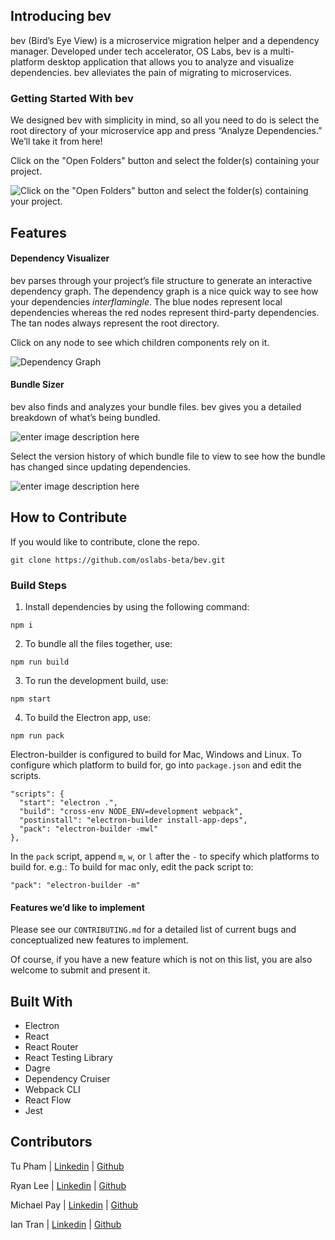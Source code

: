 
## Introducing bev

bev (Bird’s Eye View) is a microservice migration helper and a dependency manager. Developed under tech accelerator, OS Labs, bev is a multi-platform desktop application that allows you to analyze and visualize dependencies. bev alleviates the pain of migrating to microservices.

### Getting Started With bev

We designed bev with simplicity in mind, so all you need to do is select the root directory of your microservice app and press “Analyze Dependencies.” We’ll take it from here! 

Click on the "Open Folders" button and select the folder(s) containing your project.

![Click on the "Open Folders" button and select the folder(s) containing your project.](https://i.imgur.com/BP6liem.gif)

## Features
#### Dependency Visualizer

bev parses through your project’s file structure to generate an interactive dependency graph. The dependency graph is a nice quick way to see how your dependencies *interflamingle*. The blue nodes represent local dependencies whereas the red nodes represent third-party dependencies. The tan nodes always represent the root directory.

Click on any node to see which children components rely on it. 

![Dependency Graph](https://i.imgur.com/dmFFTVY.gif)

#### Bundle Sizer

bev also finds and analyzes your bundle files. bev gives you a detailed breakdown of what’s being bundled.

![enter image description here](https://i.imgur.com/UDXgfVC.png)

Select the version history of which bundle file to view to see how the bundle has changed since updating dependencies.

![enter image description here](https://i.imgur.com/jp8CSog.png)

## How to Contribute

If you would like to contribute, clone the repo.

```
git clone https://github.com/oslabs-beta/bev.git
```

### Build Steps
 
1. Install dependencies by using the following command:
  ```
  npm i
  ```
2. To bundle all the files together, use:
  ```
  npm run build
  ```
3. To run the development build, use:
  ```
  npm start
  ```
4. To build the Electron app, use:
  ```
  npm run pack
  ```
 
Electron-builder is configured to build for Mac, Windows and Linux. To configure which platform to build for, go into `package.json` and edit the scripts.
```
"scripts": {
  "start": "electron .",
  "build": "cross-env NODE_ENV=development webpack",
  "postinstall": "electron-builder install-app-deps",
  "pack": "electron-builder -mwl"
},
```
In the `pack` script, append `m`, `w`, or `l` after the `-` to specify which platforms to build for.
e.g.: To build for mac only, edit the pack script to:
```
"pack": "electron-builder -m"
```
 
#### Features we’d like to implement

Please see our `CONTRIBUTING.md` for a detailed list of current bugs and conceptualized new features to implement.

Of course, if you have a new feature which is not on this list, you are also welcome to submit and present it.

## Built With
 - Electron
 - React
 - React Router
 - React Testing Library
 - Dagre
 - Dependency Cruiser
 - Webpack CLI
 - React Flow
 - Jest

## Contributors

Tu Pham | [Linkedin](https://www.linkedin.com/in/toopham/) | [Github](https://github.com/toopham)

Ryan Lee | [Linkedin](https://www.linkedin.com/in/ryan-lee-dev/) | [Github](https://github.com/savoy1211)

Michael Pay | [Linkedin](https://www.linkedin.com/in/michael-edward-pay/) | [Github](https://github.com/airpick)

Ian Tran | [Linkedin](https://www.linkedin.com/in/ictran/) | [Github](https://github.com/eienTran)


